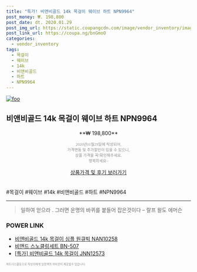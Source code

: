 ```yaml
--- 
title: "특가! 비앤비골드 14k 목걸이 웨이브 하트 NPN9964" 
post_money: ₩. 198,800 
post_date: dt. 2020.01.29 
post_img_url: https://static.coupangcdn.com/image/vendor_inventory/images/2018/07/27/18/9/9842e9cc-ac23-4838-946a-732e1620e979.jpg 
post_link_url: https://coupa.ng/bnGmoO 
categories: 
  - vendor_inventory 
tags: 
  - 목걸이 
  - 웨이브 
  - 14k 
  - 비앤비골드 
  - 하트 
  - NPN9964 
--- 
```

[![foo](https://static.coupangcdn.com/image/vendor_inventory/images/2018/07/27/18/9/9842e9cc-ac23-4838-946a-732e1620e979.jpg)](https://coupa.ng/bnGmoO) 

## 비앤비골드 14k 목걸이 웨이브 하트 NPN9964 
<p style="text-align: center;">**₩ 198,800**</p> 
<p style="text-align: center;"><span style="color: #898c8f; font-family: Georgia,Times,serif; font-size: 0.75em;">2020년01월29일에 작성되어, <br>가격변동 및 추가할인이 있을 수 있으니,<br> 상품 가격을 꼭!확인해주세요.<br>행복하세요~</span> 
</p>	 
<div markdown="0" style="text-align: center;"><a href="https://coupa.ng/bnGmoO" class="btn btn--success">상품가격 및 후기 보러가기</a></div> 
<br><br> 
  #목걸이 #웨이브 #14k #비앤비골드 #하트 #NPN9964 
<hr> 

> 일하여 얻으라 . 그러면 운명의 바퀴를 붙들어 잡은것이다 – 랄프 왈도 에머슨 


### POWER LINK

* <a href="https://blog.naver.com/fasyy4321/221790535195" target="_blank">비앤비골드 14k 목걸이 심플 원큐빅 NAN10258</a>
* <a href="https://blog.naver.com/sakai111/221779345813" target="_blank">비앤드 스노클링세트 BN-507</a>
* <a href="https://blog.naver.com/santokki14/221789473326" target="_blank">[특가] 비앤비골드 14k 목걸이 JNN12573</a>

<span style="color: #898c8f; font-family: Georgia,Times,serif; font-size: 0.55em;">파트너스활동으로 작성자에게 일정액의 커미션이 제공될수 있습니다.</span> 
